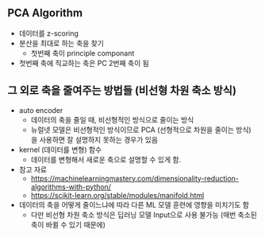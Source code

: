 ## PCA Algorithm
* 데이터를 z-scoring
* 분산을 최대로 하는 축을 찾기
    * 첫번째 축이 principle componant
* 첫번째 축에 직교하는 축은 PC 2번째 축이 됨

## 그 외로 축을 줄여주는 방법들 (비선형 차원 축소 방식)
* auto encoder
    * 데이터의 축을 줄일 때, 비선형적인 방식으로 줄이는 방식
    * 뉴럴넷 모델은 비선형적인 방식이므로 PCA (선형적으로 차원을 줄이는 방식)을 사용하면 잘 설명하지 못하는 경우가 있음
* kernel (데이터를 변형) 함수
    * 데이터를 변형해서 새로운 축으로 설명할 수 있게 함.
* 참고 자료 
    * https://machinelearningmastery.com/dimensionality-reduction-algorithms-with-python/
    * https://scikit-learn.org/stable/modules/manifold.html
* 데이터의 축을 어떻게 줄이느냐에 따라 다른 ML 모델 훈련에 영향을 미치기도 함
    * 다만 비선형 차원 축소 방식은 딥러닝 모델 Input으로 사용 불가능 (매번 축소된 축이 바뀔 수 있기 때문에)